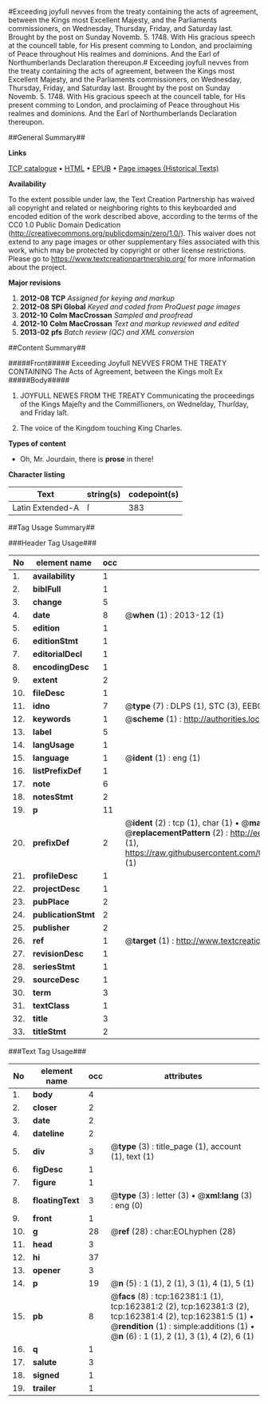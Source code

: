 #Exceeding joyfull nevves from the treaty containing the acts of agreement, between the Kings most Excellent Majesty, and the Parliaments commissioners, on Wednesday, Thursday, Friday, and Saturday last. Brought by the post on Sunday Novemb. 5. 1748. With His gracious speech at the councell table, for His present comming to London, and proclaiming of Peace throughout His realmes and dominions. And the Earl of Northumberlands Declaration thereupon.#
Exceeding joyfull nevves from the treaty containing the acts of agreement, between the Kings most Excellent Majesty, and the Parliaments commissioners, on Wednesday, Thursday, Friday, and Saturday last. Brought by the post on Sunday Novemb. 5. 1748. With His gracious speech at the councell table, for His present comming to London, and proclaiming of Peace throughout His realmes and dominions. And the Earl of Northumberlands Declaration thereupon.

##General Summary##

**Links**

[TCP catalogue](http://www.ota.ox.ac.uk/tcp/)  • 
[HTML](http://tei.it.ox.ac.uk/tcp/Texts-HTML/free/A84/A84261.html)  • 
[EPUB](http://tei.it.ox.ac.uk/tcp/Texts-EPUB/free/A84/A84261.epub) • 
[Page images (Historical Texts)](https://historicaltexts.jisc.ac.uk/eebo-99864887e)

**Availability**

To the extent possible under law, the Text Creation Partnership has waived all copyright and related or neighboring rights to this keyboarded and encoded edition of the work described above, according to the terms of the CC0 1.0 Public Domain Dedication (http://creativecommons.org/publicdomain/zero/1.0/). This waiver does not extend to any page images or other supplementary files associated with this work, which may be protected by copyright or other license restrictions. Please go to https://www.textcreationpartnership.org/ for more information about the project.

**Major revisions**

1. __2012-08__ __TCP__ *Assigned for keying and markup*
1. __2012-08__ __SPi Global__ *Keyed and coded from ProQuest page images*
1. __2012-10__ __Colm MacCrossan__ *Sampled and proofread*
1. __2012-10__ __Colm MacCrossan__ *Text and markup reviewed and edited*
1. __2013-02__ __pfs__ *Batch review (QC) and XML conversion*

##Content Summary##

#####Front#####
Exceeding Joyfull NEVVES FROM THE TREATY CONTAINING The Acts of Agreement, between the Kings moſt Ex
#####Body#####

1. JOYFULL NEWES FROM THE TREATY Communicating the proceedings of the Kings Majeſty and the Commiſſioners, on Wedneſday, Thurſday, and Friday laſt.

1. The voice of the Kingdom touching King Charles.

**Types of content**

  * Oh, Mr. Jourdain, there is **prose** in there!

**Character listing**


|Text|string(s)|codepoint(s)|
|---|---|---|
|Latin Extended-A|ſ|383|

##Tag Usage Summary##

###Header Tag Usage###

|No|element name|occ|attributes|
|---|---|---|---|
|1.|__availability__|1||
|2.|__biblFull__|1||
|3.|__change__|5||
|4.|__date__|8| @__when__ (1) : 2013-12 (1)|
|5.|__edition__|1||
|6.|__editionStmt__|1||
|7.|__editorialDecl__|1||
|8.|__encodingDesc__|1||
|9.|__extent__|2||
|10.|__fileDesc__|1||
|11.|__idno__|7| @__type__ (7) : DLPS (1), STC (3), EEBO-CITATION (1), PROQUEST (1), VID (1)|
|12.|__keywords__|1| @__scheme__ (1) : http://authorities.loc.gov/ (1)|
|13.|__label__|5||
|14.|__langUsage__|1||
|15.|__language__|1| @__ident__ (1) : eng (1)|
|16.|__listPrefixDef__|1||
|17.|__note__|6||
|18.|__notesStmt__|2||
|19.|__p__|11||
|20.|__prefixDef__|2| @__ident__ (2) : tcp (1), char (1)  •  @__matchPattern__ (2) : ([0-9\-]+):([0-9IVX]+) (1), (.+) (1)  •  @__replacementPattern__ (2) : http://eebo.chadwyck.com/downloadtiff?vid=$1&page=$2 (1), https://raw.githubusercontent.com/textcreationpartnership/Texts/master/tcpchars.xml#$1 (1)|
|21.|__profileDesc__|1||
|22.|__projectDesc__|1||
|23.|__pubPlace__|2||
|24.|__publicationStmt__|2||
|25.|__publisher__|2||
|26.|__ref__|1| @__target__ (1) : http://www.textcreationpartnership.org/docs/. (1)|
|27.|__revisionDesc__|1||
|28.|__seriesStmt__|1||
|29.|__sourceDesc__|1||
|30.|__term__|3||
|31.|__textClass__|1||
|32.|__title__|3||
|33.|__titleStmt__|2||


###Text Tag Usage###

|No|element name|occ|attributes|
|---|---|---|---|
|1.|__body__|4||
|2.|__closer__|2||
|3.|__date__|2||
|4.|__dateline__|2||
|5.|__div__|3| @__type__ (3) : title_page (1), account (1), text (1)|
|6.|__figDesc__|1||
|7.|__figure__|1||
|8.|__floatingText__|3| @__type__ (3) : letter (3)  •  @__xml:lang__ (3) : eng (0)|
|9.|__front__|1||
|10.|__g__|28| @__ref__ (28) : char:EOLhyphen (28)|
|11.|__head__|3||
|12.|__hi__|37||
|13.|__opener__|3||
|14.|__p__|19| @__n__ (5) : 1 (1), 2 (1), 3 (1), 4 (1), 5 (1)|
|15.|__pb__|8| @__facs__ (8) : tcp:162381:1 (1), tcp:162381:2 (2), tcp:162381:3 (2), tcp:162381:4 (2), tcp:162381:5 (1)  •  @__rendition__ (1) : simple:additions (1)  •  @__n__ (6) : 1 (1), 2 (1), 3 (1), 4 (2), 6 (1)|
|16.|__q__|1||
|17.|__salute__|3||
|18.|__signed__|1||
|19.|__trailer__|1||
